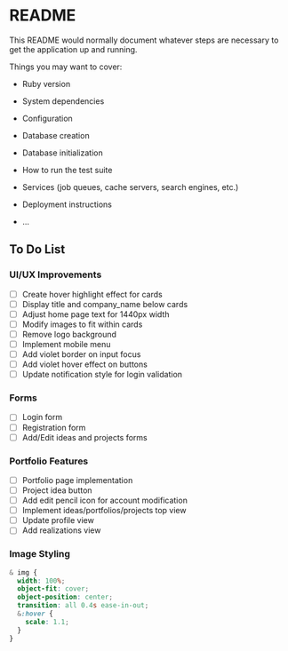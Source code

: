 # README

This README would normally document whatever steps are necessary to get the
application up and running.

Things you may want to cover:

* Ruby version

* System dependencies

* Configuration

* Database creation

* Database initialization

* How to run the test suite

* Services (job queues, cache servers, search engines, etc.)

* Deployment instructions

* ...

## To Do List

### UI/UX Improvements
- [ ] Create hover highlight effect for cards
- [ ] Display title and company_name below cards
- [ ] Adjust home page text for 1440px width
- [ ] Modify images to fit within cards
- [ ] Remove logo background
- [ ] Implement mobile menu
- [ ] Add violet border on input focus
- [ ] Add violet hover effect on buttons
- [ ] Update notification style for login validation

### Forms
- [ ] Login form
- [ ] Registration form
- [ ] Add/Edit ideas and projects forms

### Portfolio Features
- [ ] Portfolio page implementation
- [ ] Project idea button
- [ ] Add edit pencil icon for account modification
- [ ] Implement ideas/portfolios/projects top view
- [ ] Update profile view
- [ ] Add realizations view

### Image Styling
```scss
& img {
  width: 100%;
  object-fit: cover;
  object-position: center;
  transition: all 0.4s ease-in-out;
  &:hover {
    scale: 1.1;
  }
}
```
